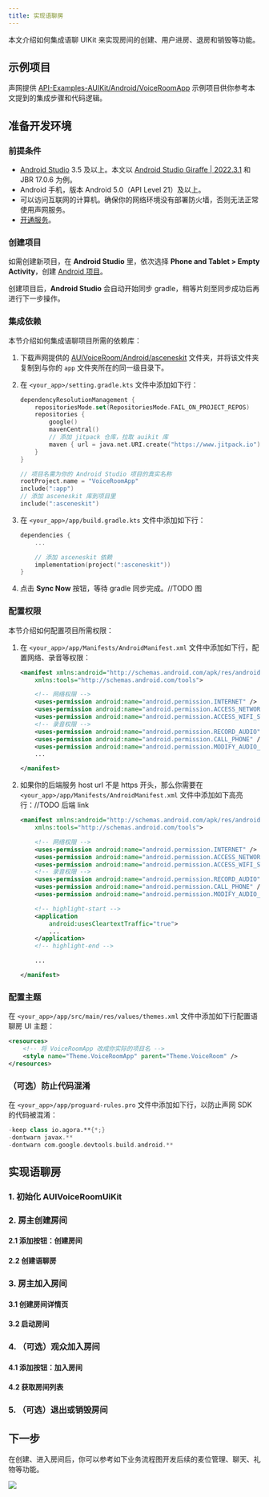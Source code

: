 ```yaml
---
title: 实现语聊房
---
```


本文介绍如何集成语聊 UIKit 来实现房间的创建、用户进房、退房和销毁等功能。

## 示例项目

声网提供 [API-Examples-AUIKit/Android/VoiceRoomApp](https://github.com/AgoraIO-Community/API-Examples-AUIKit/tree/dev/voiceroom-android/Android/VoiceRoomApp) 示例项目供你参考本文提到的集成步骤和代码逻辑。


## 准备开发环境

### 前提条件

- [Android Studio](https://developer.android.com/studio/) 3.5 及以上。本文以 [Android Studio Giraffe | 2022.3.1](https://developer.android.google.cn/studio/releases?hl=zh-cn) 和 JBR 17.0.6 为例。
- Android 手机，版本 Android 5.0（API Level 21）及以上。
- 可以访问互联网的计算机。确保你的网络环境没有部署防火墙，否则无法正常使用声网服务。
- [开通服务](./enable-service)。


### 创建项目

如需创建新项目，在 **Android Studio** 里，依次选择 **Phone and Tablet > Empty Activity**，创建 [Android 项目](https://developer.android.com/studio/projects/create-project)。

<Admonition type="caution" title="注意">
创建项目后，<b>Android Studio</b> 会自动开始同步 gradle，稍等片刻至同步成功后再进行下一步操作。
</Admonition>

### 集成依赖

本节介绍如何集成语聊项目所需的依赖库：

1. 下载声网提供的 [AUIVoiceRoom/Android/asceneskit](https://github.com/AgoraIO-Community/AUIVoiceRoom/tree/main/Android/asceneskit) 文件夹，并将该文件夹复制到与你的 `app` 文件夹所在的同一级目录下。

2. 在 `<your_app>/setting.gradle.kts` 文件中添加如下行：

    ```kotlin
    dependencyResolutionManagement {
        repositoriesMode.set(RepositoriesMode.FAIL_ON_PROJECT_REPOS)
        repositories {
            google()
            mavenCentral()
            // 添加 jitpack 仓库，拉取 auikit 库
            maven { url = java.net.URI.create("https://www.jitpack.io") }
        }
    }

    // 项目名需为你的 Android Studio 项目的真实名称
    rootProject.name = "VoiceRoomApp"
    include(":app")
    // 添加 asceneskit 库到项目里
    include(":asceneskit")
    ```

3. 在 `<your_app>/app/build.gradle.kts` 文件中添加如下行：

    ```kotlin
    dependencies {
        ...

        // 添加 asceneskit 依赖
        implementation(project(":asceneskit"))
    }
    ```

4. 点击 **Sync Now** 按钮，等待 gradle 同步完成。//TODO 图

### 配置权限

本节介绍如何配置项目所需权限：

1. 在 `<your_app>/app/Manifests/AndroidManifest.xml` 文件中添加如下行，配置网络、录音等权限：

    ```xml
    <manifest xmlns:android="http://schemas.android.com/apk/res/android"
        xmlns:tools="http://schemas.android.com/tools">

        <!-- 网络权限 -->
        <uses-permission android:name="android.permission.INTERNET" />
        <uses-permission android:name="android.permission.ACCESS_NETWORK_STATE" />
        <uses-permission android:name="android.permission.ACCESS_WIFI_STATE" />
        <!-- 录音权限 -->
        <uses-permission android:name="android.permission.RECORD_AUDIO" />
        <uses-permission android:name="android.permission.CALL_PHONE" />
        <uses-permission android:name="android.permission.MODIFY_AUDIO_SETTINGS" />
        ...

    </manifest>
    ```

2. 如果你的后端服务 host url 不是 https 开头，那么你需要在 `<your_app>/app/Manifests/AndroidManifest.xml` 文件中添加如下高亮行：//TODO 后端 link

    ```xml
    <manifest xmlns:android="http://schemas.android.com/apk/res/android"
        xmlns:tools="http://schemas.android.com/tools">

        <!-- 网络权限 -->
        <uses-permission android:name="android.permission.INTERNET" />
        <uses-permission android:name="android.permission.ACCESS_NETWORK_STATE" />
        <uses-permission android:name="android.permission.ACCESS_WIFI_STATE" />
        <!-- 录音权限 -->
        <uses-permission android:name="android.permission.RECORD_AUDIO" />
        <uses-permission android:name="android.permission.CALL_PHONE" />
        <uses-permission android:name="android.permission.MODIFY_AUDIO_SETTINGS" />

        <!-- highlight-start -->
        <application
            android:usesCleartextTraffic="true">
            ...
        </application>
        <!-- highlight-end -->

        ...

    </manifest>
    ```

### 配置主题

在 `<your_app>/app/src/main/res/values/themes.xml` 文件中添加如下行配置语聊房 UI 主题：

```xml
<resources>
    <!-- 将 VoiceRoomApp 改成你实际的项目名 -->
    <style name="Theme.VoiceRoomApp" parent="Theme.VoiceRoom" />
</resources>
```

### （可选）防止代码混淆

在 `<your_app>/app/proguard-rules.pro` 文件中添加如下行，以防止声网 SDK 的代码被混淆：

```kotlin
-keep class io.agora.**{*;}
-dontwarn javax.**
-dontwarn com.google.devtools.build.android.**
```

## 实现语聊房

### 1. 初始化 AUIVoiceRoomUiKit

### 2. 房主创建房间

#### 2.1 添加按钮：创建房间

#### 2.2 创建语聊房

### 3. 房主加入房间

#### 3.1 创建房间详情页

#### 3.2 启动房间

### 4. （可选）观众加入房间

#### 4.1 添加按钮：加入房间

#### 4.2 获取房间列表

### 5. （可选）退出或销毁房间


## 下一步

在创建、进入房间后，你可以参考如下业务流程图开发后续的麦位管理、聊天、礼物等功能。

![](https://web-cdn.agora.io/docs-files/1697095578162)